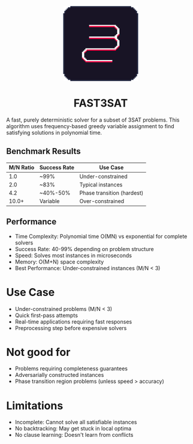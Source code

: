 <div align="center">
    <img src="assets/LOGO.png", width="200"/>
    <h1>FAST3SAT</h1>
</div>

A fast, purely deterministic solver for a subset of 3SAT problems. 
This algorithm uses frequency-based greedy variable assignment to find satisfying solutions in polynomial time. 

## Benchmark Results
| M/N Ratio | Success Rate | Use Case                   |
|-----------|--------------|----------------------------|
| 1.0       | ~99%         | Under-constrained          |
| 2.0       | ~83%         | Typical instances          |
| 4.2       | ~40%-50%     | Phase transition (hardest) |
| 10.0+     | Variable     | Over-constrained           |

## Performance
- Time Complexity: Polynomial time O(MN) vs exponential for complete solvers
- Success Rate: 40-99% depending on problem structure
- Speed: Solves most instances in microseconds
- Memory: O(M+N) space complexity
- Best Performance: Under-constrained instances (M/N < 3)

# Use Case
- Under-constrained problems (M/N < 3)
- Quick first-pass attempts
- Real-time applications requiring fast responses
- Preprocessing step before expensive solvers

# Not good for
- Problems requiring completeness guarantees
- Adversarially constructed instances
- Phase transition region problems (unless speed > accuracy)

# Limitations
- Incomplete: Cannot solve all satisfiable instances
- No backtracking: May get stuck in local optima
- No clause learning: Doesn't learn from conflicts